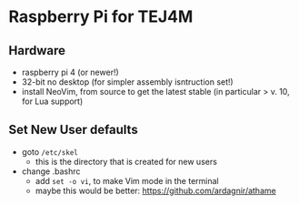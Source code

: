 # Raspberry Pi for TEJ4M

## Hardware

- raspberry pi 4 (or newer!)
- 32-bit no desktop (for simpler assembly isntruction set!)
- install NeoVim, from source to get the latest stable (in particular > v. 10, for Lua support)

## Set New User defaults

- goto ```/etc/skel```
  - this is the directory that is created for new users
- change .bashrc
  - add ```set -o vi```, to make Vim mode in the terminal
  - maybe this would be better: https://github.com/ardagnir/athame
